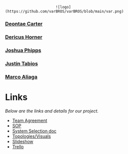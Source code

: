                            ![logo](https://github.com/varBROS/varBROS/blob/main/var.png)
### [Deontae Carter](https://www.linkedin.com/in/deontae-carter/)
### [Dericus Horner](https://www.linkedin.com/in/dericus-horner/)
### [Joshua Phipps](https://www.linkedin.com/in/joshua-phipps-755a20264/)
### [Justin Tabios](https://www.linkedin.com/in/justintabios/)
### [Marco Aliaga](https://www.linkedin.com/in/marcoaliaga8/)

# Links
*Below are the links and details for our project.*
- [Team Agreement](https://github.com/varBROS/varBROS/blob/main/Group%20Project_%20Team%20Agreement%20(1).pdf)
- [SOP](https://github.com/varBROS/varBROS/blob/main/SOP.md)
- [System Selection doc](https://github.com/varBROS/varBROS/blob/main/Ops-301d6%20Team3%20System%20Selection(Prep%202).pdf)
- [Topologies/Visuals](https://github.com/varBROS/varBROS/blob/main/varbros%20initial%20topology.pdf)
- [Slideshow](https://docs.google.com/presentation/d/1dPyzRTPf2aGJfoClzM-qQFnzpn36TnLyspsyvtsmA9A/edit) 
- [Trello](https://trello.com/b/Gq4Hd1kG/ops-301-team)
